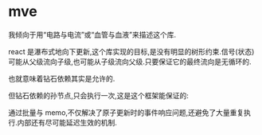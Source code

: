 # mve

我倾向于用“电路与电流”或“血管与血液”来描述这个库.

react 是瀑布式地向下更新,这个库实现的目标,是没有明显的树形约束.信号(状态)可能从父级流向子级,也可能从子级流向父级.只要保证它的最终流向是无循环的.

也就意味着钻石依赖其实是允许的.

但钻石依赖的孙节点,只会执行一次,这是这个框架能保证的:

通过批量与 memo,不仅解决了原子更新时的事件响应问题,还避免了大量重复执行.内部还有尽可能延迟生效的机制.
